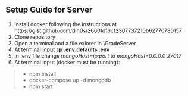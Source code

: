 ## Setup Guide for Server

1. Install docker following the instructions at https://gist.github.com/din0s/2660fdf6cf2307737210b62770780157
2. Clone repository
3. Open a terminal and a file exlorer in \GradeServer 
4. At terminal input **cp .env.defaults .env** 
5. In .env file change *mongoHost=ip:port* to *mongoHost=0.0.0.0:27017*
6. At terminal input (docker must be running):
>* npm install
>* docker-compose up -d mongodb
>* npm start